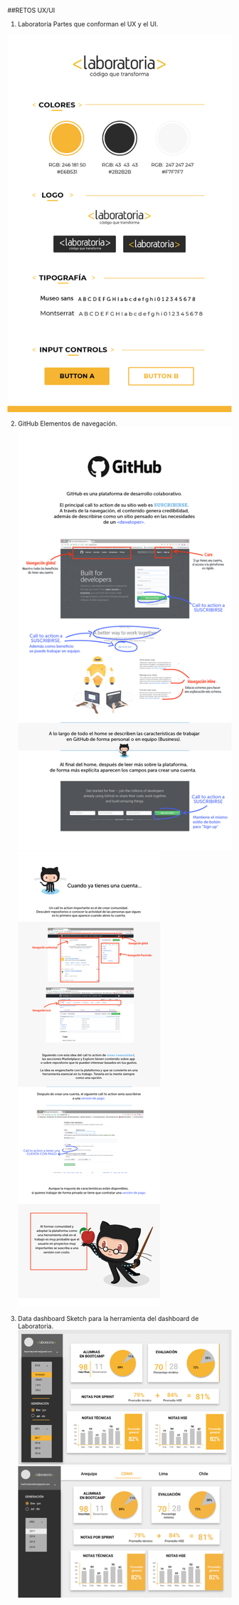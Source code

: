 ##RETOS UX/UI

1. Laboratoria
Partes que conforman el UX y el UI.

![Guía de estilo](images/style-guide.png)

2. GitHub
Elementos de navegación.
![GitHub sin cuenta](images/github-01.png)
![GitHub con cuenta](images/github-02.png)

3. Data dashboard
Sketch para la herramienta del dashboard de Laboratoria.
![Dashboard Laboratoria](images/dashboard-lab.png)
![Dashboard](images/dashboard.png)
